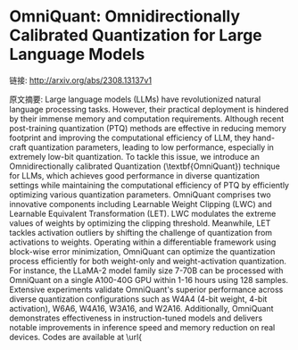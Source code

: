 # OmniQuant: Omnidirectionally Calibrated Quantization for Large Language Models

链接: http://arxiv.org/abs/2308.13137v1

原文摘要:
Large language models (LLMs) have revolutionized natural language processing
tasks. However, their practical deployment is hindered by their immense memory
and computation requirements. Although recent post-training quantization (PTQ)
methods are effective in reducing memory footprint and improving the
computational efficiency of LLM, they hand-craft quantization parameters,
leading to low performance, especially in extremely low-bit quantization. To
tackle this issue, we introduce an Omnidirectionally calibrated Quantization
(\textbf{OmniQuant}) technique for LLMs, which achieves good performance in
diverse quantization settings while maintaining the computational efficiency of
PTQ by efficiently optimizing various quantization parameters. OmniQuant
comprises two innovative components including Learnable Weight Clipping (LWC)
and Learnable Equivalent Transformation (LET). LWC modulates the extreme values
of weights by optimizing the clipping threshold. Meanwhile, LET tackles
activation outliers by shifting the challenge of quantization from activations
to weights. Operating within a differentiable framework using block-wise error
minimization, OmniQuant can optimize the quantization process efficiently for
both weight-only and weight-activation quantization. For instance, the LLaMA-2
model family size 7-70B can be processed with OmniQuant on a single A100-40G
GPU within 1-16 hours using 128 samples. Extensive experiments validate
OmniQuant's superior performance across diverse quantization configurations
such as W4A4 (4-bit weight, 4-bit activation), W6A6, W4A16, W3A16, and W2A16.
Additionally, OmniQuant demonstrates effectiveness in instruction-tuned models
and delivers notable improvements in inference speed and memory reduction on
real devices. Codes are available at
\url{